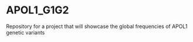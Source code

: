 # APOL1_G1G2
Repository for a project that will showcase the global frequencies of APOL1 genetic variants
